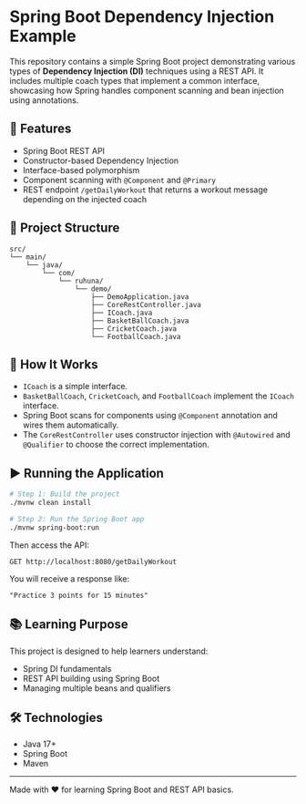 # Spring Boot Dependency Injection Example

This repository contains a simple Spring Boot project demonstrating various types of **Dependency Injection (DI)** techniques using a REST API. It includes multiple coach types that implement a common interface, showcasing how Spring handles component scanning and bean injection using annotations.

## 🧩 Features

- Spring Boot REST API
- Constructor-based Dependency Injection
- Interface-based polymorphism
- Component scanning with `@Component` and `@Primary`
- REST endpoint `/getDailyWorkout` that returns a workout message depending on the injected coach

## 📂 Project Structure

```
src/
└── main/
    └── java/
        └── com/
            └── ruhuna/
                └── demo/
                    ├── DemoApplication.java
                    ├── CoreRestController.java
                    ├── ICoach.java
                    ├── BasketBallCoach.java
                    ├── CricketCoach.java
                    └── FootballCoach.java
```

## 📌 How It Works

- `ICoach` is a simple interface.
- `BasketBallCoach`, `CricketCoach`, and `FootballCoach` implement the `ICoach` interface.
- Spring Boot scans for components using `@Component` annotation and wires them automatically.
- The `CoreRestController` uses constructor injection with `@Autowired` and `@Qualifier` to choose the correct implementation.

## ▶️ Running the Application

```bash
# Step 1: Build the project
./mvnw clean install

# Step 2: Run the Spring Boot app
./mvnw spring-boot:run
```

Then access the API:

```
GET http://localhost:8080/getDailyWorkout
```

You will receive a response like:

```
"Practice 3 points for 15 minutes"
```

## 📚 Learning Purpose

This project is designed to help learners understand:

- Spring DI fundamentals
- REST API building using Spring Boot
- Managing multiple beans and qualifiers

## 🛠️ Technologies

- Java 17+
- Spring Boot
- Maven

---

Made with ❤️ for learning Spring Boot and REST API basics.
